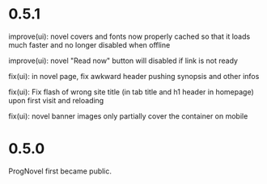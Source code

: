 # 0.5.1

improve(ui): novel covers and fonts now properly cached so that it loads much faster and no longer disabled when offline

improve(ui): novel "Read now" button will disabled if link is not ready

fix(ui): in novel page, fix awkward header pushing synopsis and other infos

fix(ui): Fix flash of wrong site title (in tab title and h1 header in homepage) upon first visit and reloading

fix(ui): novel banner images only partially cover the container on mobile

# 0.5.0

ProgNovel first became public.
